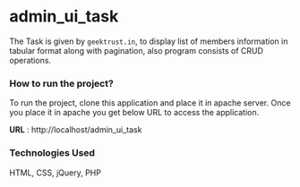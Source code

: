 # admin_ui_task
The Task is given by `geektrust.in`, to display list of members information in tabular format along with pagination, also program consists of CRUD operations.

### How to run the project?
To run the project, clone this application and place it in apache server. Once you place it in apache you get below URL to access the application.

**URL** : http://localhost/admin_ui_task

### Technologies Used
HTML, CSS, jQuery, PHP



